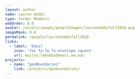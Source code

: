 ```yaml
---
layout: author
name: Lauren Hobbs
type: Former Members
webOrder: 8.0
avatar: /assets/images/peopleImages/laurenhobbsfall2018.png
imageMask: 0.0
permalink: /people/laurenhobbsfall2018
links:
  - label: 'Email'
    icon: 'fas fa-fw fa-envelope square'
    url: mailto:lmhobbs@email.wm.edu
projects:
  - name: "geoBoundaries"
    link: /projects/geoboundaries/
---
```

